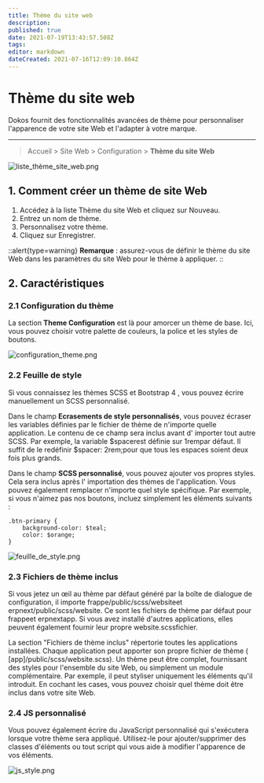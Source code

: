 ```yaml
---
title: Thème du site web
description: 
published: true
date: 2021-07-19T13:43:57.508Z
tags: 
editor: markdown
dateCreated: 2021-07-16T12:09:10.864Z
---
```


# Thème du site web

Dokos fournit des fonctionnalités avancées de thème pour personnaliser l'apparence de votre site Web et l'adapter à votre marque.

---

> Accueil > Site Web > Configuration > **Thème du site Web**

![liste_thème_site_web.png](/projects/website-theme/liste_thème_site_web.png)

## 1. Comment créer un thème de site Web 

1. Accédez à la liste Thème du site Web et cliquez sur Nouveau.
2. Entrez un nom de thème.
3. Personnalisez votre thème.
4. Cliquez sur Enregistrer.

::alert{type=warning}
**Remarque** : assurez-vous de définir le thème du site Web dans les paramètres du site Web pour le thème à appliquer.
::

## 2. Caractéristiques

### 2.1 Configuration du thème

La section **Theme Configuration** est là pour amorcer un thème de base. Ici, vous pouvez choisir votre palette de couleurs, la police et les styles de boutons.

![configuration_theme.png](/projects/website-theme/configuration_theme.png)

### 2.2 Feuille de style

Si vous connaissez les thèmes SCSS et Bootstrap 4 , vous pouvez écrire manuellement un SCSS personnalisé.

Dans le champ **Ecrasements de style personnalisés**, vous pouvez écraser les variables définies par le fichier de thème de n'importe quelle application. Le contenu de ce champ sera inclus avant d' importer tout autre SCSS. Par exemple, la variable $spacerest définie sur 1rempar défaut. Il suffit de le redéfinir $spacer: 2rem;pour que tous les espaces soient deux fois plus grands.

Dans le champ **SCSS personnalisé**, vous pouvez ajouter vos propres styles. Cela sera inclus après l' importation des thèmes de l'application. Vous pouvez également remplacer n'importe quel style spécifique. Par exemple, si vous n'aimez pas nos boutons, incluez simplement les éléments suivants :

`````
.btn-primary {
    background-color: $teal;
    color: $orange;
}
`````
![feuille_de_style.png](/projects/website-theme/feuille_de_style.png)

### 2.3 Fichiers de thème inclus

Si vous jetez un œil au thème par défaut généré par la boîte de dialogue de configuration, il importe frappe/public/scss/websiteet erpnext/public/scss/website. Ce sont les fichiers de thème par défaut pour frappeet erpnextapp. Si vous avez installé d'autres applications, elles peuvent également fournir leur propre website.scssfichier.

La section "Fichiers de thème inclus" répertorie toutes les applications installées. Chaque application peut apporter son propre fichier de thème ( [app]/public/scss/website.scss). Un thème peut être complet, fournissant des styles pour l'ensemble du site Web, ou simplement un module complémentaire. Par exemple, il peut styliser uniquement les éléments qu'il introduit. En cochant les cases, vous pouvez choisir quel thème doit être inclus dans votre site Web.

### 2.4 JS personnalisé

Vous pouvez également écrire du JavaScript personnalisé qui s'exécutera lorsque votre thème sera appliqué. Utilisez-le pour ajouter/supprimer des classes d'éléments ou tout script qui vous aide à modifier l'apparence de vos éléments.

![js_style.png](/projects/website-theme/js_style.png)